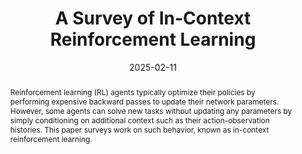 ---
title: "A Survey of In-Context Reinforcement Learning"
authors: "Amir Moeini, <b>Jiuqi Wang</b> , Jacob Beck, Ethan Blaser, Shimon Whiteson, Rohan Chandra, Shangtong Zhang"
collection: publications
permalink: /publication/2025-02-11-ICRL-Survey
excerpt:
date: 2025-02-11
venue: 'arXiv'
paperurl: 'https://arxiv.org/abs/2502.07978'
citation:
abstract: "Reinforcement learning (RL) agents typically optimize their policies by performing expensive backward passes to update their network parameters. However, some agents can solve new tasks without updating any parameters by simply conditioning on additional context such as their action-observation histories. This paper surveys work on such behavior, known as in-context reinforcement learning."
---